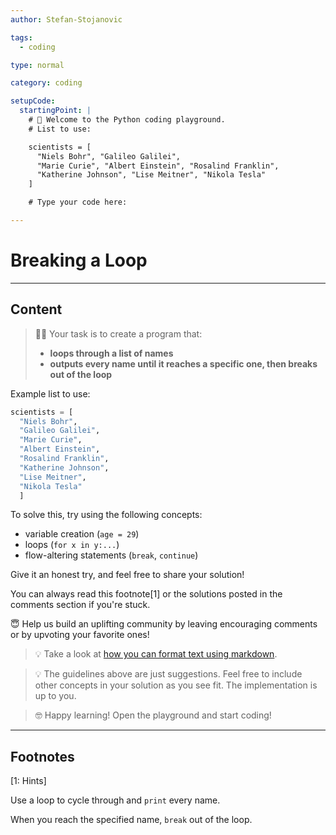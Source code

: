 ```yaml
---
author: Stefan-Stojanovic

tags:
  - coding

type: normal

category: coding

setupCode:
  startingPoint: |
    # 👋 Welcome to the Python coding playground. 
    # List to use:

    scientists = [
      "Niels Bohr", "Galileo Galilei", 
      "Marie Curie", "Albert Einstein", "Rosalind Franklin", 
      "Katherine Johnson", "Lise Meitner", "Nikola Tesla"
    ]  

    # Type your code here:

---
```


# Breaking a Loop

---

## Content

> 👩‍💻 Your task is to create a program that:
> - **loops through a list of names**
> - **outputs every name until it reaches a specific one, then breaks out of the loop**

Example list to use:

```python
scientists = [
  "Niels Bohr",
  "Galileo Galilei", 
  "Marie Curie", 
  "Albert Einstein", 
  "Rosalind Franklin", 
  "Katherine Johnson", 
  "Lise Meitner", 
  "Nikola Tesla"
  ]
```

To solve this, try using the following concepts:
- variable creation (`age = 29`)
- loops (`for x in y:...`)
- flow-altering statements (`break`, `continue`)

Give it an honest try, and feel free to share your solution!

You can always read this footnote[1] or the solutions posted in the comments section if you're stuck.

😇 Help us build an uplifting community by leaving encouraging comments or by upvoting your favorite ones!

> 💡 Take a look at [how you can format text using markdown](https://www.enki.com/glossary/general/markdown-formatting).

> 💡 The guidelines above are just suggestions. Feel free to include other concepts in your solution as you see fit. The implementation is up to you.

> 🤓 Happy learning! Open the playground and start coding!

---

## Footnotes

[1: Hints]

Use a loop to cycle through and `print` every name. 

When you reach the specified name, `break` out of the loop.
